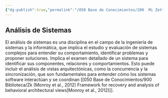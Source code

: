 ```yaml
---
{"dg-publish":true,"permalink":"/050 Base de Conocimientos/200  Mi Zettelkasten/100 Docencia/IS1/2025/Clase 05 El Modelado en la Ingeniería del Software/Zk Análisis de Sistemas/","tags":["digitalGarden","análisisDeSistemas"]}
---
```


## Análisis de Sistemas
El análisis de sistemas es una disciplina en el campo de la ingeniería de sistemas y la informática, que implica el estudio y evaluación de sistemas complejos para entender su comportamiento, identificar problemas y proponer soluciones. Implica el examen detallado de un sistema para identificar sus componentes, relaciones y comportamientos. Esto puede incluir el análisis de vistas arquitectónicas, como la concurrencia y la sincronización, que son fundamentales para entender cómo los sistemas software interactúan y se coordinan [[050 Base de Conocimientos/900 Biblioteca/Zk (Monroy et al., 2012) Framework for recovery and analysis of behavioral architectural views\|Monroy et al., 2012)]].
